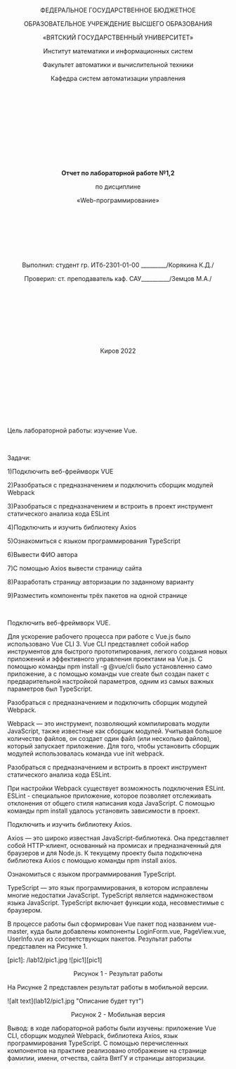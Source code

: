 <p align="center" >ФЕДЕРАЛЬНОЕ ГОСУДАРСТВЕННОЕ БЮДЖЕТНОЕ </p>
<p align="center">ОБРАЗОВАТЕЛЬНОЕ УЧРЕЖДЕНИЕ ВЫСШЕГО ОБРАЗОВАНИЯ</p>
<p align="center">«ВЯТСКИЙ ГОСУДАРСТВЕННЫЙ УНИВЕРСИТЕТ» </p>
<p align="center" >Институт математики и информационных систем</p>
<p align="center">Факультет автоматики и вычислительной техники</p>
<p align="center">Кафедра систем автоматизации управления</p>
<br>
<br>
<br>
<br>
<br>
<br>
<br>
<br>
<br>
<p align="center" ><strong><br>Отчет по лабораторной работе №1,2</br></strong></p>
<p align="center" >по дисциплине</p>
<p align="center" >«Web-программирование»</p>
<br>
<br>
<br>
<br>
<br>
<br>
<p align="center" >Выполнил: студент гр. ИТб-2301-01-00 _________/Корякина К.Д./</p>
<p align="center" >Проверил: ст. преподаватель каф. САУ__________/Земцов М.А./</p>
<br>
<br>
<br>
<br>
<br>
<br>
<br>
<p align="center">Киров 2022</p>
<br>
<br>
<br>
<br>
<br>
<br>
<br>
<br>
<p>Цель лабораторной работы: изучение Vue.</p>
<br>
<p>Задачи:</p>
<p>1)Подключить веб-фреймворк VUE</p>
<p>2)Разобраться с предназначением и подключить сборщик модулей Webpack</p>
<p>3)Разобраться с предназначением и встроить в проект инструмент статического анализа кода ESLint</p>
<p>4)Подключить и изучить библиотеку Axios</p>
<p>5)Ознакомиться с языком программирования TypeScript</p>
<p>6)Вывести ФИО автора</p>
<p>7)С помощью Axios вывести страницу сайта</p>
<p>8)Разработать страницу авторизации по заданному варианту</p>
<p>9)Разместить компоненты трёх пакетов на одной странице</p>
<br>
<p>Подключить веб-фреймворк VUE.</p>
<p>Для ускорение рабочего процесса при работе с Vue.js было использовано Vue CLI 3. 
Vue CLI представляет собой набор инструментов для быстрого прототипирования, 
легкого создания новых приложений и эффективного управления проектами на Vue.js. 
С помощью команды npm install -g @vue/cli было установленно само приложение, а с помощью команды vue create был создан пакет с предварительной настройкой параметров, одним из самых важных параметров был TypeScript. </p>

<p>Разобраться с предназначением и подключить сборщик модулей Webpack.</p>
<p>Webpack — это инструмент, позволяющий компилировать модули JavaScript, также известные как сборщик модулей. 
Учитывая большое количество файлов, он создает один файл (или несколько файлов), который запускает приложение.
Для того, чтобы установить сборщик модулей использовалась команда vue init webpack.</p>

<p>Разобраться с предназначением и встроить в проект инструмент статического анализа кода ESLint.</p>
<p>При настройки Webpack существует возможность подключения ESLint. ESLint - специальное приложение, 
которое позволяет отслеживать отклонения от общего стиля написания кода JavaScript.
С помощью команды npm install удалось установить зависимости в проект.</p>

<p>Подключить и изучить библиотеку Axios.</p>
<p>Axios — это широко известная JavaScript-библиотека. Она представляет собой HTTP-клиент, основанный на промисах и предназначенный для браузеров и для Node.js.
К текущему проекту была подключена библиотека Axios с помощью команды npm install axios.</p>

<p>Ознакомиться с языком программирования TypeScript.</p>
<p>TypeScript — это язык программирования, в котором исправлены многие недостатки JavaScript. 
TypeScript является надмножеством языка JavaScript. TypeScript включает функции кода, несовместимые с браузером.</p>

<p>В процессе работы был сформирован Vue пакет под названием vue-master, куда были добавлены компоненты LoginForm.vue, PageView.vue, UserInfo.vue из соответствующих пакетов. 
Результат работы представлен на Рисунке 1.</p>
[pic1]: /lab12/pic1.jpg
![pic1][pic1]
<p align="center">Рисунок 1 - Результат работы</p>

<p>На Рисунке 2 представлен результат работы в мобильной версии.</p>
![alt text](lab12/pic1.jpg "Описание будет тут")
<p align="center">Рисунок 2 - Мобильная версия</p>
<p>Вывод: в ходе лабораторной работы были изучены: приложение Vue CLI,  сборщик модулей Webpack, библиотека Axios, язык программирования TypeScript. 
С помощью перечисленных компонентов на практике реализовано отображение на странице фамилии, имени, отчества, сайта ВятГУ и страницы авторизации.</p>
